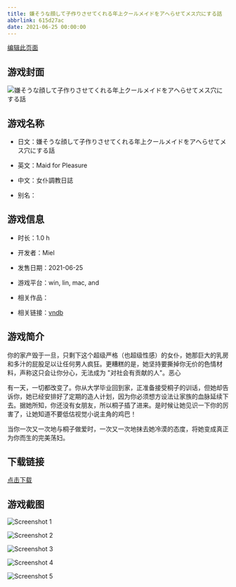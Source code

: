 ```yaml
---
title: 嫌そうな顔して子作りさせてくれる年上クールメイドをアヘらせてメス穴にする話
abbrlink: 615d27ac
date: 2021-06-25 00:00:00
---
```

[编辑此页面](https://github.com/ACG-3/ADV3-source/blob/main/source/_posts/games/%E5%AB%8C%E3%81%9D%E3%81%86%E3%81%AA%E9%A1%94%E3%81%97%E3%81%A6%E5%AD%90%E4%BD%9C%E3%82%8A%E3%81%95%E3%81%9B%E3%81%A6%E3%81%8F%E3%82%8C%E3%82%8B%E5%B9%B4%E4%B8%8A%E3%82%AF%E3%83%BC%E3%83%AB%E3%83%A1%E3%82%A4%E3%83%89%E3%82%92%E3%82%A2%E3%83%98%E3%82%89%E3%81%9B%E3%81%A6%E3%83%A1%E3%82%B9%E7%A9%B4%E3%81%AB%E3%81%99%E3%82%8B%E8%A9%B1.md)

## 游戏封面

![嫌そうな顔して子作りさせてくれる年上クールメイドをアヘらせてメス穴にする話](https://pan.timero.xyz/d/onedrive/img_lib_001/%E5%AB%8C%E3%81%9D%E3%81%86%E3%81%AA%E9%A1%94%E3%81%97%E3%81%A6%E5%AD%90%E4%BD%9C%E3%82%8A%E3%81%95%E3%81%9B%E3%81%A6%E3%81%8F%E3%82%8C%E3%82%8B%E5%B9%B4%E4%B8%8A%E3%82%AF%E3%83%BC%E3%83%AB%E3%83%A1%E3%82%A4%E3%83%89%E3%82%92%E3%82%A2%E3%83%98%E3%82%89%E3%81%9B%E3%81%A6%E3%83%A1%E3%82%B9%E7%A9%B4%E3%81%AB%E3%81%99%E3%82%8B%E8%A9%B1_cover.avif)


## 游戏名称

- 日文：嫌そうな顔して子作りさせてくれる年上クールメイドをアヘらせてメス穴にする話
- 英文：Maid for Pleasure
- 中文：女仆調教日誌

- 别名：


## 游戏信息

- 时长：1.0 h
- 开发者：Miel
- 发售日期：2021-06-25
- 游戏平台：win, lin, mac, and
- 相关作品：

- 相关链接：[vndb](https://vndb.org/v31334)


## 游戏简介

你的家产毁于一旦，只剩下这个超级严格（也超级性感）的女仆，她那巨大的乳房和多汁的屁股足以让任何男人疯狂。更糟糕的是，她坚持要撕掉你无价的色情材料，声称这只会让你分心，无法成为 "对社会有贡献的人"。恶心

有一天，一切都改变了。你从大学毕业回到家，正准备接受桐子的训话，但她却告诉你，她已经安排好了定期的造人计划，因为你必须想方设法让家族的血脉延续下去。据她所知，你还没有女朋友，所以桐子插了进来。是时候让她见识一下你的厉害了，让她知道不要低估视觉小说主角的鸡巴！

当你一次又一次地与桐子做爱时，一次又一次地抹去她冷漠的态度，将她变成真正为你而生的完美荡妇。




## 下载链接

[点击下载](https://pan.timero.xyz/onedrive/adv_lib_001/%E5%AB%8C%E3%81%9D%E3%81%86%E3%81%AA%E9%A1%94%E3%81%97%E3%81%A6%E5%AD%90%E4%BD%9C%E3%82%8A%E3%81%95%E3%81%9B%E3%81%A6%E3%81%8F%E3%82%8C%E3%82%8B%E5%B9%B4%E4%B8%8A%E3%82%AF%E3%83%BC%E3%83%AB%E3%83%A1%E3%82%A4%E3%83%89%E3%82%92%E3%82%A2%E3%83%98%E3%82%89%E3%81%9B%E3%81%A6%E3%83%A1%E3%82%B9%E7%A9%B4%E3%81%AB%E3%81%99%E3%82%8B%E8%A9%B1)


## 游戏截图


![Screenshot 1](https://pan.timero.xyz/d/onedrive/img_lib_001/%E5%AB%8C%E3%81%9D%E3%81%86%E3%81%AA%E9%A1%94%E3%81%97%E3%81%A6%E5%AD%90%E4%BD%9C%E3%82%8A%E3%81%95%E3%81%9B%E3%81%A6%E3%81%8F%E3%82%8C%E3%82%8B%E5%B9%B4%E4%B8%8A%E3%82%AF%E3%83%BC%E3%83%AB%E3%83%A1%E3%82%A4%E3%83%89%E3%82%92%E3%82%A2%E3%83%98%E3%82%89%E3%81%9B%E3%81%A6%E3%83%A1%E3%82%B9%E7%A9%B4%E3%81%AB%E3%81%99%E3%82%8B%E8%A9%B1_Screenshot_1.avif)

![Screenshot 2](https://pan.timero.xyz/d/onedrive/img_lib_001/%E5%AB%8C%E3%81%9D%E3%81%86%E3%81%AA%E9%A1%94%E3%81%97%E3%81%A6%E5%AD%90%E4%BD%9C%E3%82%8A%E3%81%95%E3%81%9B%E3%81%A6%E3%81%8F%E3%82%8C%E3%82%8B%E5%B9%B4%E4%B8%8A%E3%82%AF%E3%83%BC%E3%83%AB%E3%83%A1%E3%82%A4%E3%83%89%E3%82%92%E3%82%A2%E3%83%98%E3%82%89%E3%81%9B%E3%81%A6%E3%83%A1%E3%82%B9%E7%A9%B4%E3%81%AB%E3%81%99%E3%82%8B%E8%A9%B1_Screenshot_2.avif)

![Screenshot 3](https://pan.timero.xyz/d/onedrive/img_lib_001/%E5%AB%8C%E3%81%9D%E3%81%86%E3%81%AA%E9%A1%94%E3%81%97%E3%81%A6%E5%AD%90%E4%BD%9C%E3%82%8A%E3%81%95%E3%81%9B%E3%81%A6%E3%81%8F%E3%82%8C%E3%82%8B%E5%B9%B4%E4%B8%8A%E3%82%AF%E3%83%BC%E3%83%AB%E3%83%A1%E3%82%A4%E3%83%89%E3%82%92%E3%82%A2%E3%83%98%E3%82%89%E3%81%9B%E3%81%A6%E3%83%A1%E3%82%B9%E7%A9%B4%E3%81%AB%E3%81%99%E3%82%8B%E8%A9%B1_Screenshot_3.avif)

![Screenshot 4](https://pan.timero.xyz/d/onedrive/img_lib_001/%E5%AB%8C%E3%81%9D%E3%81%86%E3%81%AA%E9%A1%94%E3%81%97%E3%81%A6%E5%AD%90%E4%BD%9C%E3%82%8A%E3%81%95%E3%81%9B%E3%81%A6%E3%81%8F%E3%82%8C%E3%82%8B%E5%B9%B4%E4%B8%8A%E3%82%AF%E3%83%BC%E3%83%AB%E3%83%A1%E3%82%A4%E3%83%89%E3%82%92%E3%82%A2%E3%83%98%E3%82%89%E3%81%9B%E3%81%A6%E3%83%A1%E3%82%B9%E7%A9%B4%E3%81%AB%E3%81%99%E3%82%8B%E8%A9%B1_Screenshot_4.avif)

![Screenshot 5](https://pan.timero.xyz/d/onedrive/img_lib_001/%E5%AB%8C%E3%81%9D%E3%81%86%E3%81%AA%E9%A1%94%E3%81%97%E3%81%A6%E5%AD%90%E4%BD%9C%E3%82%8A%E3%81%95%E3%81%9B%E3%81%A6%E3%81%8F%E3%82%8C%E3%82%8B%E5%B9%B4%E4%B8%8A%E3%82%AF%E3%83%BC%E3%83%AB%E3%83%A1%E3%82%A4%E3%83%89%E3%82%92%E3%82%A2%E3%83%98%E3%82%89%E3%81%9B%E3%81%A6%E3%83%A1%E3%82%B9%E7%A9%B4%E3%81%AB%E3%81%99%E3%82%8B%E8%A9%B1_Screenshot_5.avif)

